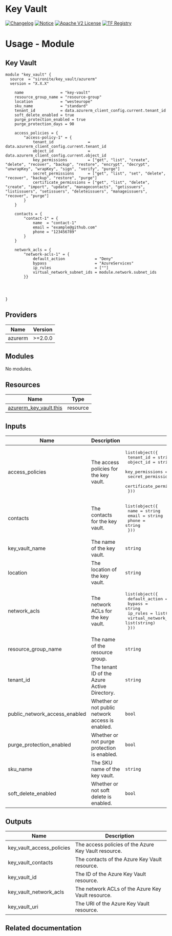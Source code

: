 <!-- BEGIN_TF_DOCS -->
 # Key Vault
[![Changelog](https://img.shields.io/badge/changelog-release-green.svg)](https://github.com/sironite/terraform-azurerm-key_vault/releases/latest) [![Notice](https://img.shields.io/badge/notice-copyright-yellow.svg)](NOTICE) [![Apache V2 License](https://img.shields.io/badge/license-Apache%20V2-orange.svg)](LICENSE) [![TF Registry](https://img.shields.io/badge/terraform-registry-blue.svg)](https://registry.terraform.io/providers/hashicorp/azurerm/latest/docs/resources/key_vault)

# Usage - Module

## Key Vault
```hcl
module "key_vault" {
  source  = "sironite/key_vault/azurerm"
  version = "X.X.X"
  
    name                = "key-vault"
    resource_group_name = "resource-group"
    location            = "westeurope"
    sku_name            = "standard"
    tenant_id           = data.azurerm_client_config.current.tenant_id
    soft_delete_enabled = true
    purge_protection_enabled = true
    purge_protection_days = 90

    access_policies = {
        "access-policy-1" = {
            tenant_id               = data.azurerm_client_config.current.tenant_id
            object_id               = data.azurerm_client_config.current.object_id
            key_permissions         = ["get", "list", "create", "delete", "recover", "backup", "restore", "encrypt", "decrypt", "unwrapKey", "wrapKey", "sign", "verify", "purge"]
            secret_permissions      = ["get", "list", "set", "delete", "recover", "backup", "restore", "purge"]
            certificate_permissions = ["get", "list", "delete", "create", "import", "update", "managecontacts", "getissuers", "listissuers", "setissuers", "deleteissuers", "manageissuers", "recover", "purge"]
        }
    }

    contacts = {
        "contact-1" = {
            name  = "contact-1"
            email = "example@github.com"
            phone = "123456789"
        }
    }

    network_acls = {
        "network-acls-1" = {
            default_action             = "Deny"
            bypass                     = "AzureServices"
            ip_rules                   = [""]
            virtual_network_subnet_ids = module.network.subnet_ids
        }}




}
```

## Providers

| Name | Version |
|------|---------|
| azurerm | >=2.0.0 |

## Modules

No modules.

## Resources

| Name | Type |
|------|------|
| [azurerm_key_vault.this](https://registry.terraform.io/providers/hashicorp/azurerm/latest/docs/resources/key_vault) | resource |

## Inputs

| Name | Description | Type | Required |
|------|-------------|------|:--------:|
| access\_policies | The access policies for the key vault. | <pre>list(object({<br>    tenant_id               = string<br>    object_id               = string<br>    key_permissions         = list(string)<br>    secret_permissions      = list(string)<br>    certificate_permissions = list(string)<br>  }))</pre> | yes |
| contacts | The contacts for the key vault. | <pre>list(object({<br>    name  = string<br>    email = string<br>    phone = string<br>  }))</pre> | yes |
| key\_vault\_name | The name of the key vault. | `string` | yes |
| location | The location of the key vault. | `string` | yes |
| network\_acls | The network ACLs for the key vault. | <pre>list(object({<br>    default_action             = string<br>    bypass                     = string<br>    ip_rules                   = list(string)<br>    virtual_network_subnet_ids = list(string)<br>  }))</pre> | yes |
| resource\_group\_name | The name of the resource group. | `string` | yes |
| tenant\_id | The tenant ID of the Azure Active Directory. | `string` | yes |
| public\_network\_access\_enabled | Whether or not public network access is enabled. | `bool` | no |
| purge\_protection\_enabled | Whether or not purge protection is enabled. | `bool` | no |
| sku\_name | The SKU name of the key vault. | `string` | no |
| soft\_delete\_enabled | Whether or not soft delete is enabled. | `bool` | no |

## Outputs

| Name | Description |
|------|-------------|
| key\_vault\_access\_policies | The access policies of the Azure Key Vault resource. |
| key\_vault\_contacts | The contacts of the Azure Key Vault resource. |
| key\_vault\_id | The ID of the Azure Key Vault resource. |
| key\_vault\_network\_acls | The network ACLs of the Azure Key Vault resource. |
| key\_vault\_uri | The URI of the Azure Key Vault resource. |

## Related documentation
<!-- END_TF_DOCS -->